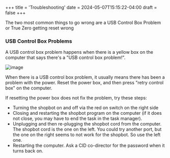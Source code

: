 +++
title = 'Troubleshooting'
date = 2024-05-07T15:15:22-04:00
draft = false
+++

The two most common things to go wrong are a USB Control Box Problem or True Zero getting reset wrong

### USB Control Box Problems

A USB control box problem happens when there is a yellow box on the computer that says there's a "USB control box problem!".

![image](/images/270.png)

When there is a USB control box problem, it usually means there has been a problem with the power. Reset the power box, and then press "retry control box" on the computer.

If resetting the power box does not fix the problem, try these steps:
- Turning the shopbot on and off via the red on switch on the right side
- Closing and restarting the shopbot program on the computer (if it does not close, you may have to end the task in the task manager).
- Unplugging and then re-plugging the shopbot cord from the computer. The shopbot cord is the one on the left. You could try another port, but the one on the right seems to not work for the shopbot. So use the left one.
- Restarting the computer. Ask a CID co-director for the password when it turns back on.
